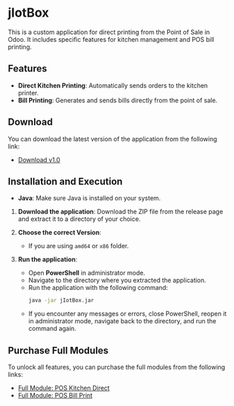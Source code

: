 # jIotBox

This is a custom application for direct printing from the Point of Sale in Odoo. It includes specific features for kitchen management and POS bill printing.

## Features

- **Direct Kitchen Printing**: Automatically sends orders to the kitchen printer.
- **Bill Printing**: Generates and sends bills directly from the point of sale.

## Download

You can download the latest version of the application from the following link:

- [Download v1.0](https://github.com/Mimbex/jIotBox/releases/tag/1.0)

## Installation and Execution

- **Java**: Make sure Java is installed on your system.

1. **Download the application**: Download the ZIP file from the release page and extract it to a directory of your choice.
   
2. **Choose the correct Version**: 
   - If you are using `amd64` or `x86` folder.

3. **Run the application**:
   - Open **PowerShell** in administrator mode.
   - Navigate to the directory where you extracted the application.
   - Run the application with the following command:
     ```bash
     java -jar jIotBox.jar
     ```
   - If you encounter any messages or errors, close PowerShell, reopen it in administrator mode, navigate back to the directory, and run the command again.

     
## Purchase Full Modules

To unlock all features, you can purchase the full modules from the following links:

- [Full Module: POS Kitchen Direct](https://apps.odoo.com/apps/modules/17.0/pos_kitchen_direct)
- [Full Module: POS Bill Print](https://apps.odoo.com/apps/modules/17.0/pos_bill_print)
